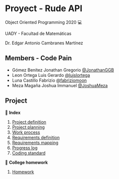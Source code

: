 # Proyect - Rude API

Object Oriented Programming 2020 :computer:

UADY - Facultad de Matemáticas

Dr. Edgar Antonio Cambranes Martínez

## Members - Code Pain 

- Gómez Benítez Jonathan Gregorio [@JonathanGGB](https://github.com/JonathanGGB)
- Leon Ortega Luis Gerardo [@luislortega](https://github.com/luislortega)
- Luna Castillo Fabrizio [@fabriziomoon](https://github.com/fabriziomoon) 
- Meza Magaña Joshua Immanuel [@JoshuaMeza](https://github.com/JoshuaMeza)

## Project

:file_folder: **Index**

1. [Project definition](https://github.com/JoshuaMeza/CodePain_POO/blob/master/Documentation/1-Project_definition.md)
2. [Project planning](https://github.com/JoshuaMeza/CodePain_POO/blob/master/Documentation/2-Project_planning.md)
3. [Work process](https://github.com/JoshuaMeza/CodePain_POO/blob/master/Documentation/3-Work_process.md)
4. [Requirements definition](https://github.com/JoshuaMeza/CodePain_POO/blob/master/Documentation/4-Requirements_definition.md)
5. [Requirements mapping](https://github.com/JoshuaMeza/CodePain_POO/blob/master/Documentation/5-Requirements_mapping.md)
6. [Progress log](https://github.com/JoshuaMeza/CodePain_POO/blob/master/Documentation/6-Progress_log.md)
7. [Coding standard](https://github.com/JoshuaMeza/CodePain_POO/blob/master/Documentation/7-Coding_standard.md)

:file_folder: **College homework**
1. [Homework](https://github.com/JoshuaMeza/CodePain_POO/tree/master/Homework/0-Homework_Index.md)
